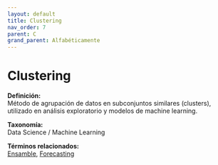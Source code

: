 ```yaml
---
layout: default
title: Clustering
nav_order: 7
parent: C
grand_parent: Alfabéticamente
---
```


# Clustering

**Definición:**  
Método de agrupación de datos en subconjuntos similares (clusters), utilizado en análisis exploratorio y modelos de machine learning.

**Taxonomía:**  
Data Science / Machine Learning

**Términos relacionados:**  
[Ensamble](https://maleniski.github.io/diccionario-angl-tec-mx/docs/alfabeticamente/E/ensamble.html), [Forecasting](https://maleniski.github.io/diccionario-angl-tec-mx/docs/alfabeticamente/F/forecasting.html)
